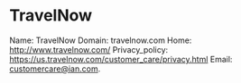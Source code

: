 
# TravelNow

Name: TravelNow
Domain: travelnow.com
Home: http://www.travelnow.com/
Privacy_policy: https://us.travelnow.com/customer_care/privacy.html
Email: customercare@ian.com.
